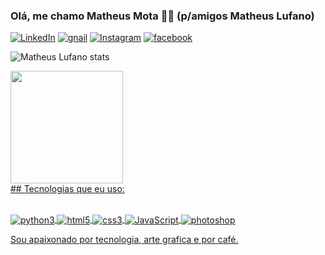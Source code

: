 
### Olá, me chamo Matheus Mota 🖖🏼 (p/amigos Matheus Lufano)
[![LinkedIn](https://img.shields.io/badge/LinkedIn-0077B5?style=for-the-badge&logo=linkedin&logoColor=white
)](https://www.linkedin.com/in/matheus-santos-mota-ab35b0283/)
[![gnail](https://img.shields.io/badge/Gmail-D14836?style=for-the-badge&logo=gmail&logoColor=white
)](href="mailto:matheuslufano93@gmail.com")
[![Instagram](https://img.shields.io/badge/Instagram-E4405F?style=for-the-badge&logo=instagram&logoColor=white
)](https://www.instagram.com/mateu.py/)
[![facebook](https://img.shields.io/badge/Facebook-1877F2?style=for-the-badge&logo=facebook&logoColor=white
)](https://www.facebook.com/matheus.santosmota.90)

![Matheus Lufano stats](https://github-readme-stats.vercel.app/api?username=Matheuslufano&show_icons=true&theme=radical)
<div>
<a href="https://github.com/seu-usuário-aqui">
<img loading="lazy" height="180em" src="https://github-readme-stats.vercel.app/api/top-langs/?username=Matheuslufano&layout=compact&langs_count=7&theme=dracula"/>
</div>
## Tecnologias que eu uso:

<dive style="display:inline_block"><br/>
    <img align="center" alt="python3" src="https://img.shields.io/badge/Python-3776AB?style=for-the-badge&logo=python&logoColor=white" >
    <img align="center" alt="html5" src="https://img.shields.io/badge/HTML5-E34F26?style=for-the-badge&logo=html5&logoColor=white" > 
    <img align="center" alt="css3" src="https://img.shields.io/badge/CSS3-1572B6?style=for-the-badge&logo=css3&logoColor=white" > 
    <img align="center" alt="JavaScript" src="https://img.shields.io/badge/JavaScript-F7DF1E?style=for-the-badge&logo=javascript&logoColor=black" >
    <img align="center" alt="photoshop" src="https://img.shields.io/badge/Adobe%20Photoshop-31A8FF?style=for-the-badge&logo=Adobe%20Photoshop&logoColor=black" >
</dive> 

Sou apaixonado por tecnologia, arte grafica e por café.
